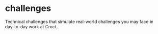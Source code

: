 # challenges
Technical challenges that simulate real-world challenges you may face in day-to-day work at Croct. 
